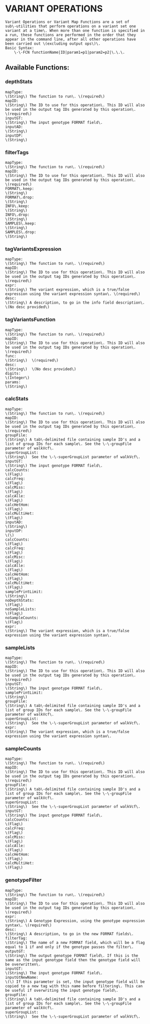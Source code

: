 
# VARIANT OPERATIONS

    Variant Operations or Variant Map Functions are a set of 
    sub\-utilities that perform operations on a variant set one 
    variant at a time\. When more than one function is specified in 
    a run, these functions are performed in the order that they 
    appear in the command line, after all other operations have 
    been carried out \(excluding output ops\)\.
    Basic Syntax:
        \-\-FCN functionName|ID|param1=p1|param2=p2|\.\.\.

## Available Functions:

    

### depthStats

    
    
    mapType: 
    \(String\) The function to run\. \(required\)
    mapID: 
    \(String\) The ID to use for this operation\. This ID will also 
    be used in the output tag IDs generated by this operation\. 
    \(required\)
    inputGT: 
    \(String\) The input genotype FORMAT field\.
    inputAD: 
    \(String\) 
    inputDP: 
    \(String\) 

### filterTags

    
    
    mapType: 
    \(String\) The function to run\. \(required\)
    mapID: 
    \(String\) The ID to use for this operation\. This ID will also 
    be used in the output tag IDs generated by this operation\. 
    \(required\)
    FORMAT\.keep: 
    \(String\) 
    FORMAT\.drop: 
    \(String\) 
    INFO\.keep: 
    \(String\) 
    INFO\.drop: 
    \(String\) 
    SAMPLES\.keep: 
    \(String\) 
    SAMPLES\.drop: 
    \(String\) 

### tagVariantsExpression

    
    
    mapType: 
    \(String\) The function to run\. \(required\)
    mapID: 
    \(String\) The ID to use for this operation\. This ID will also 
    be used in the output tag IDs generated by this operation\. 
    \(required\)
    expr: 
    \(String\) The variant expression, which is a true/false 
    expression using the variant expression syntax\. \(required\)
    desc: 
    \(String\) A description, to go in the info field description\. 
    \(No desc provided\)

### tagVariantsFunction

    
    
    mapType: 
    \(String\) The function to run\. \(required\)
    mapID: 
    \(String\) The ID to use for this operation\. This ID will also 
    be used in the output tag IDs generated by this operation\. 
    \(required\)
    func: 
    \(String\)  \(required\)
    desc: 
    \(String\)  \(No desc provided\)
    digits: 
    \(Integer\) 
    params: 
    \(String\) 

### calcStats

    
    
    mapType: 
    \(String\) The function to run\. \(required\)
    mapID: 
    \(String\) The ID to use for this operation\. This ID will also 
    be used in the output tag IDs generated by this operation\. 
    \(required\)
    groupFile: 
    \(String\) A tab\-delimited file containing sample ID's and a 
    list of group IDs for each sample\. See the \-\-groupFile 
    parameter of walkVcf\.
    superGroupList: 
    \(String\)  See the \-\-superGroupList parameter of walkVcf\.
    inputGT: 
    \(String\) The input genotype FORMAT field\.
    calcCounts: 
    \(Flag\) 
    calcFreq: 
    \(Flag\) 
    calcMiss: 
    \(Flag\) 
    calcAlle: 
    \(Flag\) 
    calcHetHom: 
    \(Flag\) 
    calcMultiHet: 
    \(Flag\) 
    inputAD: 
    \(String\) 
    inputDP: 
    \(\) 
    calcCounts: 
    \(Flag\) 
    calcFreq: 
    \(Flag\) 
    calcMisc: 
    \(Flag\) 
    calcAlle: 
    \(Flag\) 
    calcHetHom: 
    \(Flag\) 
    calcMultiHet: 
    \(Flag\) 
    samplePrintLimit: 
    \(String\) 
    noDepthStats: 
    \(Flag\) 
    noSampleLists: 
    \(Flag\) 
    noSampleCounts: 
    \(Flag\) 
    expr: 
    \(String\) The variant expression, which is a true/false 
    expression using the variant expression syntax\.

### sampleLists

    
    
    mapType: 
    \(String\) The function to run\. \(required\)
    mapID: 
    \(String\) The ID to use for this operation\. This ID will also 
    be used in the output tag IDs generated by this operation\. 
    \(required\)
    inputGT: 
    \(String\) The input genotype FORMAT field\.
    samplePrintLimit: 
    \(String\) 
    groupFile: 
    \(String\) A tab\-delimited file containing sample ID's and a 
    list of group IDs for each sample\. See the \-\-groupFile 
    parameter of walkVcf\.
    superGroupList: 
    \(String\)  See the \-\-superGroupList parameter of walkVcf\.
    expr: 
    \(String\) The variant expression, which is a true/false 
    expression using the variant expression syntax\.

### sampleCounts

    
    
    mapType: 
    \(String\) The function to run\. \(required\)
    mapID: 
    \(String\) The ID to use for this operation\. This ID will also 
    be used in the output tag IDs generated by this operation\. 
    \(required\)
    groupFile: 
    \(String\) A tab\-delimited file containing sample ID's and a 
    list of group IDs for each sample\. See the \-\-groupFile 
    parameter of walkVcf\.
    superGroupList: 
    \(String\)  See the \-\-superGroupList parameter of walkVcf\.
    inputGT: 
    \(String\) The input genotype FORMAT field\.
    calcCounts: 
    \(Flag\) 
    calcFreq: 
    \(Flag\) 
    calcMiss: 
    \(Flag\) 
    calcAlle: 
    \(Flag\) 
    calcHetHom: 
    \(Flag\) 
    calcMultiHet: 
    \(Flag\) 

### genotypeFilter

    
    
    mapType: 
    \(String\) The function to run\. \(required\)
    mapID: 
    \(String\) The ID to use for this operation\. This ID will also 
    be used in the output tag IDs generated by this operation\. 
    \(required\)
    expr: 
    \(String\) A Genotype Expression, using the genotype expression 
    syntax\. \(required\)
    desc: 
    \(String\) A description, to go in the new FORMAT fields\.
    filterTag: 
    \(String\) The name of a new FORMAT field, which will be a flag 
    equal to 1 if and only if the genotype passes the filter\.
    outputGT: 
    \(String\) The output genotype FORMAT field\. If this is the 
    same as the input genotype field then the genotype field will 
    be overwritten\.
    inputGT: 
    \(String\) The input genotype FORMAT field\.
    inputGtNewName: 
    \(\) If this parameter is set, the input genotype field will be 
    copied to a new tag with this name before filtering\. This can 
    be useful if overwriting the input genotype field\.
    groupFile: 
    \(String\) A tab\-delimited file containing sample ID's and a 
    list of group IDs for each sample\. See the \-\-groupFile 
    parameter of walkVcf\.
    superGroupList: 
    \(String\)  See the \-\-superGroupList parameter of walkVcf\.